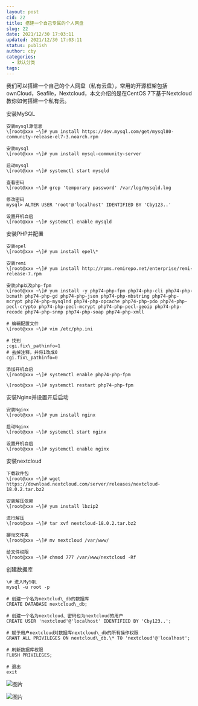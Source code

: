 ```yaml
---
layout: post
cid: 22
title: 搭建一个自己专属的个人网盘
slug: 22
date: 2021/12/30 17:03:11
updated: 2021/12/30 17:03:11
status: publish
author: cby
categories: 
  - 默认分类
tags: 
---
```



我们可以搭建一个自己的个人网盘（私有云盘），常用的开源框架包括ownCloud，Seafile，Nextcloud，本文介绍的是在CentOS 7下基于Nextcloud教你如何搭建一个私有云。

  

  

安装MySQL

```
安装mysql源信息
\[root@xxx ~\]# yum install https://dev.mysql.com/get/mysql80-community-release-el7-3.noarch.rpm

安装mysql
\[root@xxx ~\]# yum install mysql-community-server

启动mysql
\[root@xxx ~\]# systemctl start mysqld

查看密码
\[root@xxx ~\]# grep 'temporary password' /var/log/mysqld.log

修改密码
mysql> ALTER USER 'root'@'localhost' IDENTIFIED BY 'Cby123..'

设置开机自启
\[root@xxx ~\]# systemctl enable mysqld
```

  

安装PHP并配置  

```
安装epel
\[root@xxx ~\]# yum install epel\*

安装remi
\[root@xxx ~\]# yum install http://rpms.remirepo.net/enterprise/remi-release-7.rpm  

安装php以及php-fpm
\[root@xxx ~\]# yum install -y php74-php-fpm php74-php-cli php74-php-bcmath php74-php-gd php74-php-json php74-php-mbstring php74-php-mcrypt php74-php-mysqlnd php74-php-opcache php74-php-pdo php74-php-pecl-crypto php74-php-pecl-mcrypt php74-php-pecl-geoip php74-php-recode php74-php-snmp php74-php-soap php74-php-xmll

# 编辑配置文件
\[root@xxx ~\]# vim /etc/php.ini

# 找到
;cgi.fix\_pathinfo=1
# 去掉注释，并将1改成0
cgi.fix\_pathinfo=0

添加开机自启
\[root@xxx ~\]# systemctl enable php74-php-fpm

\[root@xxx ~\]# systemctl restart php74-php-fpm

```

  

安装Nginx并设置开启启动

```
安装Nginx
\[root@xxx ~\]# yum install nginx

启动Nginx
\[root@xxx ~\]# systemctl start nginx

设置开机自启
\[root@xxx ~\]# systemctl enable nginx
```

  

安装nextcloud  

  

```
下载软件包
\[root@xxx ~\]# wget https://download.nextcloud.com/server/releases/nextcloud-18.0.2.tar.bz2

安装解压依赖
\[root@xxx ~\]# yum install lbzip2

进行解压
\[root@xxx ~\]# tar xvf nextcloud-18.0.2.tar.bz2 

挪动文件夹
\[root@xxx ~\]# mv nextcloud /var/www/

给文件权限
\[root@xxx ~\]# chmod 777 /var/www/nextcloud -Rf
```

  

创建数据库  

```
\# 进入MySQL
mysql -u root -p

# 创建一个名为nextclud\_db的数据库
CREATE DATABASE nextcloud\_db;

# 创建一个名为nextcloud、密码也为nextcloud的用户
CREATE USER 'nextcloud'@'localhost' IDENTIFIED BY 'Cby123..';

# 赋予用户nextcloud对数据库nextcloud\_db的所有操作权限
GRANT ALL PRIVILEGES ON nextcloud\_db.\* TO 'nextcloud'@'localhost';

# 刷新数据库权限
FLUSH PRIVILEGES;

# 退出
exit
```

  

  

![图片](https://p3-juejin.byteimg.com/tos-cn-i-k3u1fbpfcp/33e805c7d85044d8b3d366dd4d5f9251~tplv-k3u1fbpfcp-zoom-1.image)

  

  

![图片](https://p3-juejin.byteimg.com/tos-cn-i-k3u1fbpfcp/513c8a2b73dd4dddae09ec3187435c47~tplv-k3u1fbpfcp-zoom-1.image)